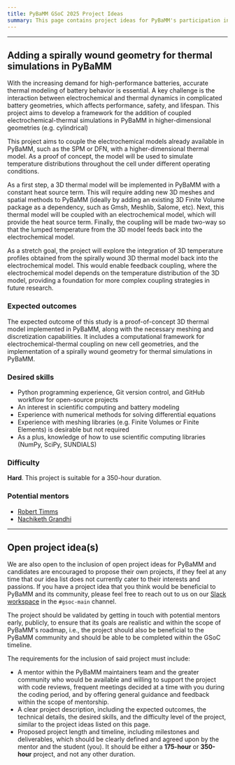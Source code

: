 ```yaml
---
title: PyBaMM GSoC 2025 Project Ideas
summary: This page contains project ideas for PyBaMM's participation in the Google Summer of Code program in 2025. These projects are intended to be suitable for students who are new to PyBaMM or to open-source software development in general, and wish to work on a project that will be beneficial to PyBaMM and its community.
---
```


<!--  ## Adding type hints to PyBaMM models

PyBaMM (Python Battery Mathematical Modelling) has evolved significantly since 2019 as a framework for battery modeling applications. While the focus on performance optimization has led to impressive speed improvements across PyBaMM and the time taken from conducting an experiment to its industrial impact, it has introduced complexity that can make code validation and maintenance challenging. This project aims to systematically introduce static typing to PyBaMM's codebase, particularly focusing on the `pybamm.models` component and surrounding areas, to enhance code safety and improve the developer experience.

The current lack of type hints in PyBaMM creates several challenges. Silent failures in the validation of model arguments often only surface at runtime, making debugging difficult and time-consuming. New contributors frequently struggle to understand the expected input and output types for functions and methods, leading to a steeper learning curve. This absence also limits IDE support for code completion and error detection, making model development less efficient for researchers. Additionally, maintaining API consistency across different parts of the API becomes more challenging without clear type definitions, and numerical operations can fail unexpectedly due to unclear data type expectations.

Hence, this project seeks to implement a comprehensive typing system to improve PyBaMM's codebase. By enhancing code reliability through static type checking, we can catch errors earlier in the development process. The addition of clear type signatures will serve as implicit documentation, making the codebase more accessible to new contributors. This improvement in tooling support will accelerate development workflows and make maintenance and refactoring tasks more manageable. Furthermore, the typing system will facilitate better integration with downstream scientific libraries that rely on PyBaMM, such as PyBOP and other upcoming projects.

The scope could be expanded to include more sophisticated items towards a stretch goal if time permits. This might include creating separate type stub files for improved modularity, developing custom types for battery-specific validation, and extending type coverage to additional modules beyond the core models.

### Technical details

The implementation of the typing system will require careful evaluation of different approaches by the student, and they can explore either inline type hints in existing code, or separate `.pyi` stub files for backward compatibility, or the creation of a standalone `pybamm-stubs` package, or potentially a hybrid approach combining multiple methods. Each approach has its own trade-offs in terms of maintenance burden, backward compatibility, and ease of implementation – the student is expected to survey the existing strategy adopted by Scientific Python libraries and choose the most suitable approach for PyBaMM.

Previously, type hints were added to the expression tree via [pybamm-team/pybamm#3578](https://github.com/pybamm-team/PyBaMM/issues/3578), which can serve as a reference for the student.

The type system design will require particular attention to several key areas. The student may need to create custom types for battery-specific parameters, ensuring they accurately represent the domain concepts. The system must handle NumPy array types and dimensional analysis effectively, define clear type hierarchies for different battery models, and manage type compatibility with scientific computing libraries. The implementation of generic types for flexible model arguments will also prove to be essential for maintaining the PyBaMM framework's versatility.

### Expected outcomes

- Type system architecture: documentation of typing strategy and conventions, type hierarchy design for battery models, integration plan with existing codebase

- Implementation: type hints for core pybamm.models API, custom type definitions for battery-specific components as needed, a short migration guide for adding types to other modules

- Validation: CI integration with type checkers (Mypy, Pyright, basedmypy) as pre-commit hooks, documentation for type checking workflow and updates to the contributing guide

- Documentation: Updated API documentation with type information, and a guide for downstream libraries on utilizing type information provided by PyBaMM

### Desired skills

- Some experience with static typing in Python is beneficial, but not required.
- Python programming experience, Git version control, and GitHub workflow for open-source projects
- An affinity for reading lots of code and documentation
- An interest in scientific computing and battery modeling (prior experience not required)
- As a plus, knowledge on how to use scientific computing libraries (NumPy, SciPy)
- Some understanding of continuous integration providers (GitHub Actions, etc.) is beneficial, but not required.

### Difficulty

**Easy**. This project is suitable for a 175-hour duration.

### Potential mentors

!!Needs a primary mentor!!
* [Agriya Khetarpal](https://github.com/agriyakhetarpal/)
* [Arjun Verma](https://arjxnpy.vercel.app/)

* [Valentin Sulzer](https://github.com/valentinsulzer)
* [Robert Timms](https://github.com/rtimms)
* [Ferran Brosa Planella](https://www.brosaplanella.xyz/) -->

<hr>

## Adding a spirally wound geometry for thermal simulations in PyBaMM

With the increasing demand for high-performance batteries, accurate thermal modeling of battery behavior is essential. A key challenge is the interaction between electrochemical and thermal dynamics in complicated battery geometries, which affects performance, safety, and lifespan. This project aims to develop a framework for the addition of coupled electrochemical-thermal simulations in PyBaMM in higher-dimensional geometries (e.g. cylindrical)

This project aims to couple the electrochemical models already available in PyBaMM, such as the SPM or DFN, with a higher-dimensional thermal model. As a proof of concept, the model will be used to simulate temperature distributions throughout the cell under different operating conditions.

As a first step, a 3D thermal model will be implemented in PyBaMM with a constant heat source term. This will require adding new 3D meshes and spatial methods to PyBaMM (ideally by adding an existing 3D Finite Volume package as a dependency, such as Gmsh, Meshlib, Salome, etc). Next, this thermal model will be coupled with an electrochemical model, which will provide the heat source term. Finally, the coupling will be made two-way so that the lumped temperature from the 3D model feeds back into the electrochemical model.

As a stretch goal, the project will explore the integration of 3D temperature profiles obtained from the spirally wound 3D thermal model back into the electrochemical model. This would enable feedback coupling, where the electrochemical model depends on the temperature distribution of the 3D model, providing a foundation for more complex coupling strategies in future research.

### Expected outcomes

The expected outcome of this study is a proof-of-concept 3D thermal model implemented in PyBaMM, along with the necessary meshing and discretization capabilities. It includes a computational framework for electrochemical-thermal coupling on new cell geometries, and the implementation of a spirally wound geometry for thermal simulations in PyBaMM.

### Desired skills

- Python programming experience, Git version control, and GitHub workflow for open-source projects
- An interest in scientific computing and battery modeling
- Experience with numerical methods for solving differential equations
- Experience with meshing libraries (e.g. Finite Volumes or Finite Elements) is desirable but not required
- As a plus, knowledge of how to use scientific computing libraries (NumPy, SciPy, SUNDIALS)

### Difficulty

**Hard**. This project is suitable for a 350-hour duration.

### Potential mentors

- [Robert Timms](https://github.com/rtimms)
- [Nachiketh Grandhi](https://www.linkedin.com/in/nachiketh-grandhi-76393222a/)

<hr>

## Open project idea(s)

We are also open to the inclusion of open project ideas for PyBaMM and candidates are encouraged to propose their own projects, if they feel at any time that our idea list does not currently cater to their interests and passions. If you have a project idea that you think would be beneficial to PyBaMM and its community, please feel free to reach out to us on our [Slack workspace](https://pybamm.org/slack/) in the `#gsoc-main` channel.

The project should be validated by getting in touch with potential mentors early, publicly, to ensure that its goals are realistic and within the scope of PyBaMM's roadmap, i.e., the project should also be beneficial to the PyBaMM community and should be able to be completed within the GSoC timeline.

The requirements for the inclusion of said project must include:

- A mentor within the PyBaMM maintainers team and the greater community who would be available and willing to support the project with code reviews, frequent meetings decided at a time with you during the coding period, and by offering general guidance and feedback within the scope of mentorship.
- A clear project description, including the expected outcomes, the technical details, the desired skills, and the difficulty level of the project, similar to the project ideas listed on this page.
- Proposed project length and timeline, including milestones and deliverables, which should be clearly defined and agreed upon by the mentor and the student (you). It should be either a **175-hour** or **350-hour** project, and not any other duration.
